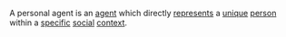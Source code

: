 A personal agent is an [agent](https://github.com/gcassel/Modular-Organization-Terminology/blob/master/terms/agent.md) which directly [represents](https://github.com/gcassel/Modular-Organization-Terminology/blob/master/terms/representation.md) a [unique](https://github.com/gcassel/Modular-Organization-Terminology/blob/master/terms/unique.md) [person](https://github.com/gcassel/Modular-Organization-Terminology/blob/master/terms/person.md) within a [specific](https://github.com/gcassel/Modular-Organization-Terminology/blob/master/terms/specific.md) [social](https://github.com/gcassel/Modular-Organization-Terminology/blob/master/terms/social.md) [context](https://github.com/gcassel/Modular-Organization-Terminology/blob/master/terms/context.md).
